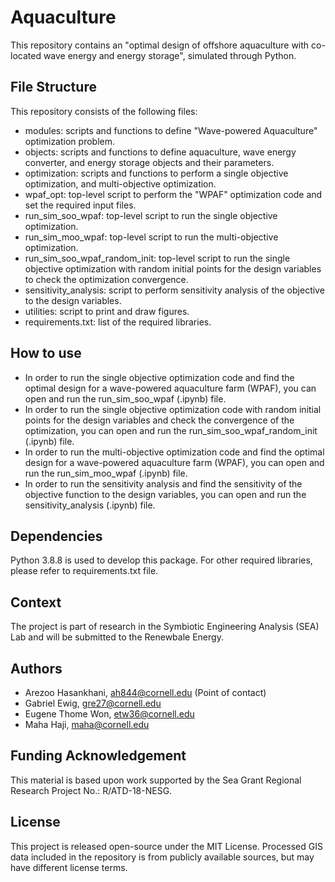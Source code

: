 # Aquaculture
This repository contains an "optimal design of offshore aquaculture with co-located wave energy and energy storage", simulated through Python.

## File Structure
This repository consists of the following files:
- modules: scripts and functions to define "Wave-powered Aquaculture" optimization problem.
- objects: scripts and functions to define aquaculture, wave energy converter, and energy storage objects and their parameters.
- optimization: scripts and functions to perform a single objective optimization, and multi-objective optimization.
- wpaf_opt: top-level script to perform the "WPAF" optimization code and set the required input files.
- run_sim_soo_wpaf: top-level script to run the single objective optimization.
- run_sim_moo_wpaf: top-level script to run the multi-objective optimization.
- run_sim_soo_wpaf_random_init: top-level script to run the single objective optimization with random initial points for the design variables to check the optimization convergence.
- sensitivity_analysis: script to perform sensitivity analysis of the objective to the design variables.
- utilities: script to print and draw figures.
- requirements.txt: list of the required libraries.

## How to use
- In order to run the single objective optimization code and find the optimal design for a wave-powered aquaculture farm (WPAF), you can open and run the run_sim_soo_wpaf (.ipynb) file.
- In order to run the single objective optimization code with random initial points for the design variables and check the convergence of the optimization, you can open and run the run_sim_soo_wpaf_random_init (.ipynb) file.
- In order to run the multi-objective optimization code and find the optimal design for a wave-powered aquaculture farm (WPAF), you can open and run the run_sim_moo_wpaf (.ipynb) file.
- In order to run the sensitivity analysis and find the sensitivity of the objective function to the design variables, you can open and run the sensitivity_analysis (.ipynb) file.


## Dependencies
Python 3.8.8 is used to develop this package. 
For other required libraries, please refer to requirements.txt file.

## Context
The project is part of research in the Symbiotic Engineering Analysis (SEA) Lab and will be submitted to the Renewbale Energy.

## Authors
- Arezoo Hasankhani, ah844@cornell.edu (Point of contact)
- Gabriel Ewig, gre27@cornell.edu
- Eugene Thome Won, etw36@cornell.edu
- Maha Haji, maha@cornell.edu

## Funding Acknowledgement
This material is based upon work supported by the Sea Grant Regional Research Project No.: R/ATD-18-NESG.

## License
This project is released open-source under the MIT License. Processed GIS data included in the repository is from publicly available sources, but may have different license terms.
